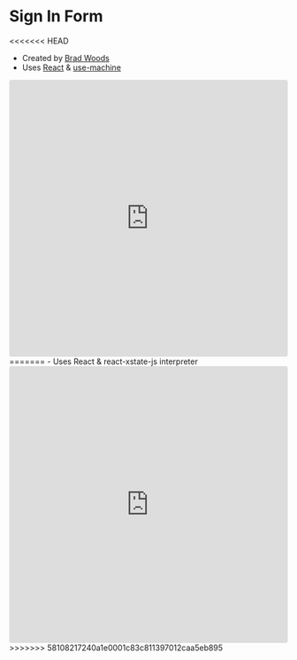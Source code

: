 # Sign In Form

<<<<<<< HEAD
- Created by [Brad Woods](https://bradwoods.io)
- Uses [React](https://reactjs.org) & [use-machine](https://github.com/carloslfu/use-machine)

<iframe src="https://codesandbox.io/embed/l3r07jkxx9?fontsize=14" style="width:100%; height:500px; border:0; border-radius: 4px; overflow:hidden;" sandbox="allow-modals allow-forms allow-popups allow-scripts allow-same-origin"></iframe>
=======
- Uses React & react-xstate-js interpreter

<iframe src="https://codesandbox.io/embed/239lj2xzqp" style="width:100%; height:500px; border:0; border-radius: 4px; overflow:hidden;" sandbox="allow-modals allow-forms allow-popups allow-scripts allow-same-origin"></iframe>
>>>>>>> 58108217240a1e0001c83c811397012caa5eb895
